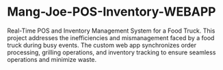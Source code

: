 # Mang-Joe-POS-Inventory-WEBAPP

Real-Time POS and Inventory Management System for a Food Truck. This project addresses the inefficiencies and mismanagement faced by a food truck during busy events. The custom web app synchronizes order processing, grilling operations, and inventory tracking to ensure seamless operations and minimize waste.
